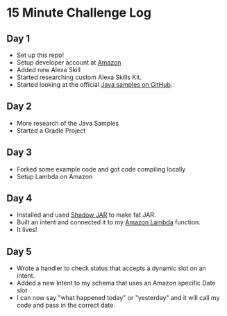 # 15 Minute Challenge Log

## Day 1
* Set up this repo!
* Setup developer account at [Amazon](https://developer.amazon.com)
* Added new Alexa Skill
* Started researching custom Alexa Skills Kit.
* Started looking at the official [Java samples on GitHub](https://github.com/amzn/alexa-skills-kit-java).

## Day 2
* More research of the Java Samples
* Started a Gradle Project

## Day 3
* Forked some example code and got code compiling locally
* Setup Lambda on Amazon

## Day 4
* Installed and used [Shadow JAR](http://imperceptiblethoughts.com/shadow/) to make fat JAR.
* Built an intent and connected it to my [Amazon Lambda](https://aws.amazon.com/lambda/) function.
* It lives!


## Day 5
* Wrote a handler to check status that accepts a dynamic slot on an intent.
* Added a new Intent to my schema that uses an Amazon specific Date slot
* I can now say "what happened today" or "yesterday" and it will call my code and pass in the correct date.